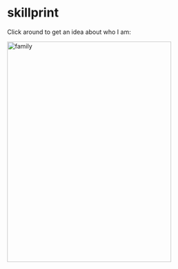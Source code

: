 # skillprint
<!DOCTYPE html>
<html>
<body>

<p>Click around to get an idea about who I am:</p>

<img src="snow family.jpg" width="380" height="510" alt="family" usemap="#familymap">

<map name="familymap">
  <area shape="rect" coords="0,0,82,126" alt="Sun" href="sun.htm">
  <area shape="circle" coords="106,218,25" alt="Mercury" href="mercur.htm">
  <area shape="circle" coords="124,58,8" alt="Venus" href="venus.htm">
</map>

</body>
</html>
<!--https://www.w3schools.com/tags/tag_map.asp-->
